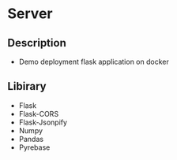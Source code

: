 # Server

## Description

-   Demo deployment flask application on docker

## Libirary

-   Flask
-   Flask-CORS
-   Flask-Jsonpify
-   Numpy
-   Pandas
-   Pyrebase
